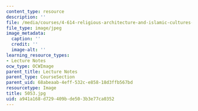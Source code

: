 ```yaml
---
content_type: resource
description: ''
file: /media/courses/4-614-religious-architecture-and-islamic-cultures-fall-2002/a941a168d729409bde503b3e77ca0352_5053.jpg
file_type: image/jpeg
image_metadata:
  caption: ''
  credit: ''
  image-alt: ''
learning_resource_types:
- Lecture Notes
ocw_type: OCWImage
parent_title: Lecture Notes
parent_type: CourseSection
parent_uid: 68abeaab-4eff-532c-e858-18d3ffb567bd
resourcetype: Image
title: 5053.jpg
uid: a941a168-d729-409b-de50-3b3e77ca0352
---
```


